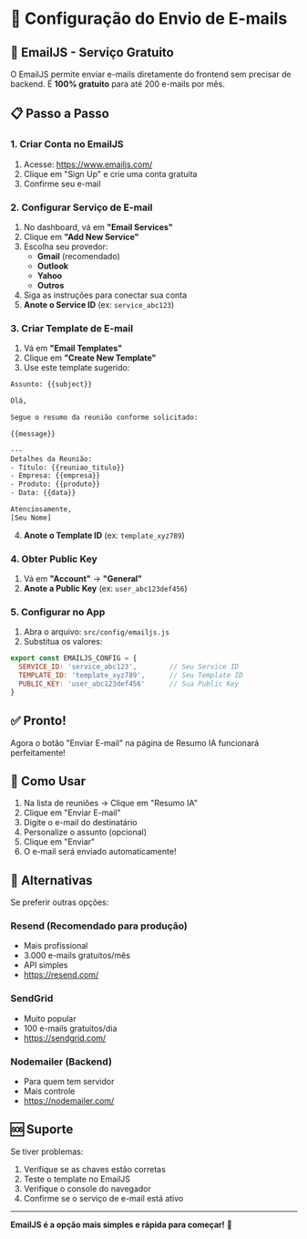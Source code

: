 # 📧 Configuração do Envio de E-mails

## 🚀 EmailJS - Serviço Gratuito

O EmailJS permite enviar e-mails diretamente do frontend sem precisar de backend. É **100% gratuito** para até 200 e-mails por mês.

## 📋 Passo a Passo

### 1. Criar Conta no EmailJS
1. Acesse: https://www.emailjs.com/
2. Clique em "Sign Up" e crie uma conta gratuita
3. Confirme seu e-mail

### 2. Configurar Serviço de E-mail
1. No dashboard, vá em **"Email Services"**
2. Clique em **"Add New Service"**
3. Escolha seu provedor:
   - **Gmail** (recomendado)
   - **Outlook**
   - **Yahoo**
   - **Outros**
4. Siga as instruções para conectar sua conta
5. **Anote o Service ID** (ex: `service_abc123`)

### 3. Criar Template de E-mail
1. Vá em **"Email Templates"**
2. Clique em **"Create New Template"**
3. Use este template sugerido:

```html
Assunto: {{subject}}

Olá,

Segue o resumo da reunião conforme solicitado:

{{message}}

---
Detalhes da Reunião:
- Título: {{reuniao_titulo}}
- Empresa: {{empresa}}
- Produto: {{produto}}
- Data: {{data}}

Atenciosamente,
[Seu Nome]
```

4. **Anote o Template ID** (ex: `template_xyz789`)

### 4. Obter Public Key
1. Vá em **"Account"** → **"General"**
2. **Anote a Public Key** (ex: `user_abc123def456`)

### 5. Configurar no App
1. Abra o arquivo: `src/config/emailjs.js`
2. Substitua os valores:

```javascript
export const EMAILJS_CONFIG = {
  SERVICE_ID: 'service_abc123',        // Seu Service ID
  TEMPLATE_ID: 'template_xyz789',      // Seu Template ID
  PUBLIC_KEY: 'user_abc123def456'      // Sua Public Key
}
```

## ✅ Pronto!

Agora o botão "Enviar E-mail" na página de Resumo IA funcionará perfeitamente!

## 🎯 Como Usar

1. Na lista de reuniões → Clique em "Resumo IA"
2. Clique em "Enviar E-mail"
3. Digite o e-mail do destinatário
4. Personalize o assunto (opcional)
5. Clique em "Enviar"
6. O e-mail será enviado automaticamente!

## 🔧 Alternativas

Se preferir outras opções:

### Resend (Recomendado para produção)
- Mais profissional
- 3.000 e-mails gratuitos/mês
- API simples
- https://resend.com/

### SendGrid
- Muito popular
- 100 e-mails gratuitos/dia
- https://sendgrid.com/

### Nodemailer (Backend)
- Para quem tem servidor
- Mais controle
- https://nodemailer.com/

## 🆘 Suporte

Se tiver problemas:
1. Verifique se as chaves estão corretas
2. Teste o template no EmailJS
3. Verifique o console do navegador
4. Confirme se o serviço de e-mail está ativo

---

**EmailJS é a opção mais simples e rápida para começar!** 🚀
